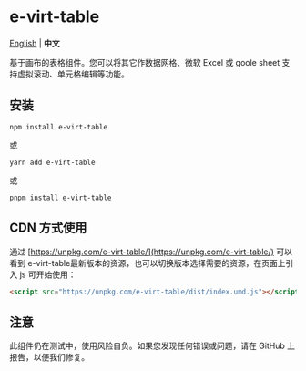 # e-virt-table

[English](./README.md) | **中文**

基于画布的表格组件。您可以将其它作数据网格、微软 Excel 或 goole sheet 支持虚拟滚动、单元格编辑等功能。

## 安装

```shell [npm]
npm install e-virt-table
```
或
```shell [yarn]
yarn add e-virt-table
```
或
```shell [pnpm]
pnpm install e-virt-table
```

## CDN 方式使用

通过 [https://unpkg.com/e-virt-table/](https://unpkg.com/e-virt-table/) 可以看到 e-virt-table最新版本的资源，也可以切换版本选择需要的资源，在页面上引入 js 可开始使用：

```html
<script src="https://unpkg.com/e-virt-table/dist/index.umd.js"></script>
```

## 注意

此组件仍在测试中，使用风险自负。如果您发现任何错误或问题，请在 GitHub 上报告，以便我们修复。